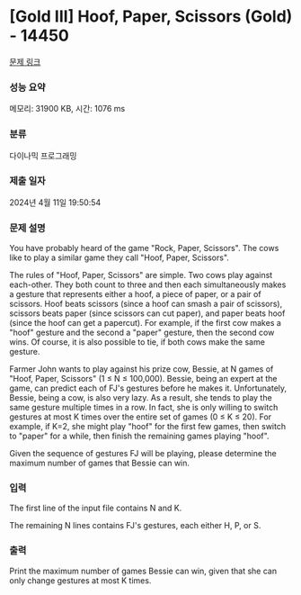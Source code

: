 # [Gold III] Hoof, Paper, Scissors (Gold) - 14450 

[문제 링크](https://www.acmicpc.net/problem/14450) 

### 성능 요약

메모리: 31900 KB, 시간: 1076 ms

### 분류

다이나믹 프로그래밍

### 제출 일자

2024년 4월 11일 19:50:54

### 문제 설명

<p>You have probably heard of the game "Rock, Paper, Scissors". The cows like to play a similar game they call "Hoof, Paper, Scissors".</p>

<p>The rules of "Hoof, Paper, Scissors" are simple. Two cows play against each-other. They both count to three and then each simultaneously makes a gesture that represents either a hoof, a piece of paper, or a pair of scissors. Hoof beats scissors (since a hoof can smash a pair of scissors), scissors beats paper (since scissors can cut paper), and paper beats hoof (since the hoof can get a papercut). For example, if the first cow makes a "hoof" gesture and the second a "paper" gesture, then the second cow wins. Of course, it is also possible to tie, if both cows make the same gesture.</p>

<p>Farmer John wants to play against his prize cow, Bessie, at N games of "Hoof, Paper, Scissors" (1 ≤ N ≤ 100,000). Bessie, being an expert at the game, can predict each of FJ's gestures before he makes it. Unfortunately, Bessie, being a cow, is also very lazy. As a result, she tends to play the same gesture multiple times in a row. In fact, she is only willing to switch gestures at most K times over the entire set of games (0 ≤ K ≤ 20). For example, if K=2, she might play "hoof" for the first few games, then switch to "paper" for a while, then finish the remaining games playing "hoof".</p>

<p>Given the sequence of gestures FJ will be playing, please determine the maximum number of games that Bessie can win.</p>

### 입력 

 <p>The first line of the input file contains N and K.</p>

<p>The remaining N lines contains FJ's gestures, each either H, P, or S.</p>

### 출력 

 <p>Print the maximum number of games Bessie can win, given that she can only change gestures at most K times.</p>

